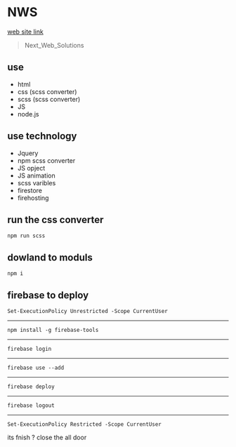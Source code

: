 # NWS

[web site link](https://uzeyir-yariz.com.tr/)

> Next_Web_Solutions

## use 

- html
- css (scss converter)
- scss (scss converter)
- JS
- node.js

## use technology

- Jquery 
- npm scss converter
- JS opject
- JS animation
- scss varibles
- firestore
- firehosting

## run the css converter

    npm run scss

## dowland to moduls

    npm i


## firebase to deploy 
    
    Set-ExecutionPolicy Unrestricted -Scope CurrentUser

---

    npm install -g firebase-tools

---

    firebase login

---

    firebase use --add

---

    firebase deploy
    
---

    firebase logout

---

    Set-ExecutionPolicy Restricted -Scope CurrentUser

its fnish ? close the all door